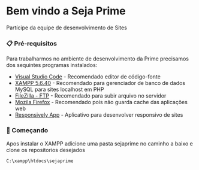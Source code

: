 # Bem vindo a Seja Prime

Partícipe da equipe de desenvolvimento de Sites

### 📋 Pré-requisitos

Para trabalharmos no ambiente de desenvolvimento da Prime precisamos dos sequintes programas instalados:


* [Visual Studio Code](https://code.visualstudio.com/download) - Recomendado editor de código-fonte
* [XAMPP 5.6.40](https://sourceforge.net/projects/xampp/files/XAMPP%20Windows/5.6.40/) - Recomendado para gerenciador de banco de dados MySQL para sites localhost em PHP
* [FileZilla - FTP](https://filezilla-project.org/download.php) - Recomendado para subir arquivo no servidor
* [Mozila Firefox](https://www.mozilla.org/pt-BR/firefox/new/) - Recomendado pois não guarda cache das aplicações web
* [Responsively App](https://responsively.app/download) - Aplicativo para desenvolver responsivo de sites


### 🚀 Começando

Apos instalar o XAMPP adicione uma pasta sejaprime no caminho a baixo e clone os repositorios desejados

```
C:\xampp\htdocs\sejaprime
```
